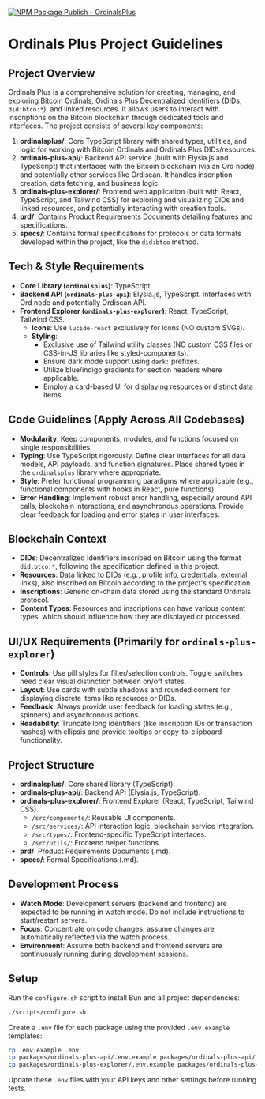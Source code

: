 [![NPM Package Publish - OrdinalsPlus](https://github.com/aviarytech/ordinalsplus/actions/workflows/npm-publish.yml/badge.svg)](https://github.com/aviarytech/ordinalsplus/actions/workflows/npm-publish.yml)

# Ordinals Plus Project Guidelines

## Project Overview

Ordinals Plus is a comprehensive solution for creating, managing, and exploring Bitcoin Ordinals, Ordinals Plus Decentralized Identifiers (DIDs, `did:btco:*`), and linked resources. It allows users to interact with inscriptions on the Bitcoin blockchain through dedicated tools and interfaces. The project consists of several key components:

1.  **ordinalsplus/**: Core TypeScript library with shared types, utilities, and logic for working with Bitcoin Ordinals and Ordinals Plus DIDs/resources.
2.  **ordinals-plus-api/**: Backend API service (built with Elysia.js and TypeScript) that interfaces with the Bitcoin blockchain (via an Ord node) and potentially other services like Ordiscan. It handles inscription creation, data fetching, and business logic.
3.  **ordinals-plus-explorer/**: Frontend web application (built with React, TypeScript, and Tailwind CSS) for exploring and visualizing DIDs and linked resources, and potentially interacting with creation tools.
4.  **prd/**: Contains Product Requirements Documents detailing features and specifications.
5.  **specs/**: Contains formal specifications for protocols or data formats developed within the project, like the `did:btco` method.

## Tech & Style Requirements

*   **Core Library (`ordinalsplus`)**: TypeScript.
*   **Backend API (`ordinals-plus-api`)**: Elysia.js, TypeScript. Interfaces with Ord node and potentially Ordiscan API.
*   **Frontend Explorer (`ordinals-plus-explorer`)**: React, TypeScript, Tailwind CSS.
    *   **Icons**: Use `lucide-react` exclusively for icons (NO custom SVGs).
    *   **Styling**:
        *   Exclusive use of Tailwind utility classes (NO custom CSS files or CSS-in-JS libraries like styled-components).
        *   Ensure dark mode support using `dark:` prefixes.
        *   Utilize blue/indigo gradients for section headers where applicable.
        *   Employ a card-based UI for displaying resources or distinct data items.

## Code Guidelines (Apply Across All Codebases)

*   **Modularity**: Keep components, modules, and functions focused on single responsibilities.
*   **Typing**: Use TypeScript rigorously. Define clear interfaces for all data models, API payloads, and function signatures. Place shared types in the `ordinalsplus` library where appropriate.
*   **Style**: Prefer functional programming paradigms where applicable (e.g., functional components with hooks in React, pure functions).
*   **Error Handling**: Implement robust error handling, especially around API calls, blockchain interactions, and asynchronous operations. Provide clear feedback for loading and error states in user interfaces.

## Blockchain Context

*   **DIDs**: Decentralized Identifiers inscribed on Bitcoin using the format `did:btco:*`, following the specification defined in this project.
*   **Resources**: Data linked to DIDs (e.g., profile info, credentials, external links), also inscribed on Bitcoin according to the project's specification.
*   **Inscriptions**: Generic on-chain data stored using the standard Ordinals protocol.
*   **Content Types**: Resources and inscriptions can have various content types, which should influence how they are displayed or processed.

## UI/UX Requirements (Primarily for `ordinals-plus-explorer`)

*   **Controls**: Use pill styles for filter/selection controls. Toggle switches need clear visual distinction between on/off states.
*   **Layout**: Use cards with subtle shadows and rounded corners for displaying discrete items like resources or DIDs.
*   **Feedback**: Always provide user feedback for loading states (e.g., spinners) and asynchronous actions.
*   **Readability**: Truncate long identifiers (like inscription IDs or transaction hashes) with ellipsis and provide tooltips or copy-to-clipboard functionality.

## Project Structure

*   **ordinalsplus/**: Core shared library (TypeScript).
*   **ordinals-plus-api/**: Backend API (Elysia.js, TypeScript).
*   **ordinals-plus-explorer/**: Frontend Explorer (React, TypeScript, Tailwind CSS).
    *   `/src/components/`: Reusable UI components.
    *   `/src/services/`: API interaction logic, blockchain service integration.
    *   `/src/types/`: Frontend-specific TypeScript interfaces.
    *   `/src/utils/`: Frontend helper functions.
*   **prd/**: Product Requirements Documents (.md).
*   **specs/**: Formal Specifications (.md).

## Development Process

*   **Watch Mode**: Development servers (backend and frontend) are expected to be running in watch mode. Do not include instructions to start/restart servers.
*   **Focus**: Concentrate on code changes; assume changes are automatically reflected via the watch process.
*   **Environment**: Assume both backend and frontend servers are continuously running during development sessions.

## Setup

Run the `configure.sh` script to install Bun and all project dependencies:

```bash
./scripts/configure.sh
```

Create a `.env` file for each package using the provided `.env.example` templates:
```bash
cp .env.example .env
cp packages/ordinals-plus-api/.env.example packages/ordinals-plus-api/.env
cp packages/ordinals-plus-explorer/.env.example packages/ordinals-plus-explorer/.env
```
Update these `.env` files with your API keys and other settings before running tests.
